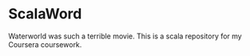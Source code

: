 # ScalaWord
Waterworld was such a terrible movie. This is a scala repository for my Coursera coursework. 
